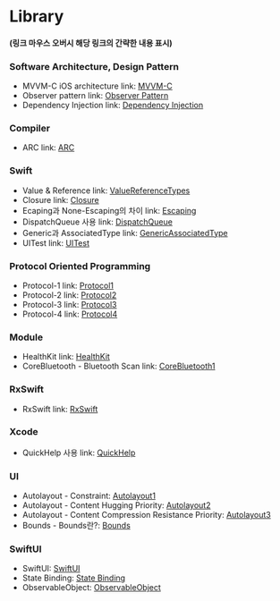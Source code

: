 # Library
#### (링크 마우스 오버시 해당 링크의 간략한 내용 표시)

### Software Architecture, Design Pattern
- MVVM-C iOS architecture link: [MVVM-C]  
- Observer pattern link: [Observer Pattern]
- Dependency Injection link: [Dependency Injection]

[MVVM-C]: https://github.com/jaeminKim0523/Library/blob/main/Software/MVVM-C.md "MVVM-C 아키텍처에 대하여 설명한 글이며, Model View ViewModel과 서로의 역할 분배 등에 대해여 작성하였다."
[Observer Pattern]: https://github.com/jaeminKim0523/Library/blob/main/Software/ObserverPattern.md "Observer 패턴에 대하여 설명한 글이며, 목차는 기본 개념, Observer, Subject, 마무리이다."  
[Dependency Injection]: https://github.com/jaeminKim0523/Library/blob/main/Software/DependencyInjection.md "의존성을 주입하는 것에 대한 예제로 Swift에서 protocol을 이용하여 의존성을 분리하는 방법을 설명하는 글이다."

### Compiler
- ARC link: [ARC]  

[ARC]: https://github.com/jaeminKim0523/Library/blob/main/Compiler/ARC.md "Swift의 Automatic Reference Counting에 대해여 설명한 글이며, ARC의 개념을 설명하고 메모리 관리를 위한 strong, weak, unowned 3가지 참조 방식에 대하여 설명했다."

### Swift
- Value & Reference link: [ValueReferenceTypes]
- Closure link: [Closure]
- Ecaping과 None-Escaping의 차이 link: [Escaping]  
- DispatchQueue 사용 link: [DispatchQueue]  
- Generic과 AssociatedType link: [GenericAssociatedType]
- UITest link: [UITest]

[ValueReferenceTypes]: https://github.com/jaeminKim0523/Library/blob/main/Swift/ValueReferenceTypes.md "Value(struct, enum, protocol 등)와 Reference(class 등) 타입에 대한 설명과 각 타입의 종류, 그리고 해당 타입들이 관리되는 방식과 자세한 설명을 했다."
[Closure]: https://github.com/jaeminKim0523/Library/blob/main/Swift/Closure.md "Closure의 심화 내용을 작성하였다. ecaping closure를 사용하기전에 참고하면 좋을 것 같다."
[Escaping]: https://github.com/jaeminKim0523/Library/blob/main/Swift/Escaping.md "비동기 Closure인 escaping closure를 설명한 글이다."
[DispatchQueue]: https://github.com/jaeminKim0523/Library/blob/main/Swift/DispatchQueue.md "DispatchQueue에 대하여 설명한 글이다. DispatchQueue의 특징에 대하여 설명을 하고 Queue가 어떻게 작동하는지, 어떤 종류의 Queue를 사용하는지를 알아보고 Queue에 쌓인 작업의 중요도에 따른 작업 순서와 동기, 비동기에 대한 설명을 작성하였다."
[GenericAssociatedType]: https://github.com/jaeminKim0523/Library/blob/main/Swift/GenericAssociatedType.md "AssociatedType을 이용하여 Generic을 사용하는 방법에 대하여 작성한 글이다."
[UITest]: https://github.com/jaeminKim0523/Library/blob/main/Swift/UITest.md "Xcode에서 UI Testing Bundle을 이용하여 사용자가 앱을 어떻게 사용 할지 예상하고 UI와 기능이 정상 작동되는지에 대한 시나리오를 자동화하여 테스트하는 방법에 대하여 설명한다."

### Protocol Oriented Programming
- Protocol-1 link: [Protocol1]
- Protocol-2 link: [Protocol2]
- Protocol-3 link: [Protocol3]
- Protocol-4 link: [Protocol4]

[Protocol1]: https://github.com/jaeminKim0523/Library/blob/main/POP/Protocol1.md "Protocol을 선언하고 상속시켜서 사용하는 방법에 대하여 간단하게 설명하였다."
[Protocol2]: https://github.com/jaeminKim0523/Library/blob/main/POP/Protocol2.md "Protocol에 extension을 사용하여 함수를 선언하는 방법을 설명하였다."
[Protocol3]: https://github.com/jaeminKim0523/Library/blob/main/POP/Protocol3.md "Protocol을 상속하였을 때 상수, 변수, 함수와 같은 값의 강제선언을 제거하는 방법에 대해 설명하였다."
[Protocol4]: https://github.com/jaeminKim0523/Library/blob/main/POP/Protocol4.md "Protocol과 Delegate 패턴에 대해서 알아보자."

### Module
- HealthKit link: [HealthKit]
- CoreBluetooth - Bluetooth Scan link: [CoreBluetooth1]

[HealthKit]: https://github.com/jaeminKim0523/Library/blob/main/Module/HealthKit.md "디바이스를 통해 사용자의 건강 정보를 가져오는 모듈의 간단한 사용법을 작성하였다."
[CoreBluetooth1]: https://github.com/jaeminKim0523/Library/blob/main/Module/CoreBluetooth.md "디바이스에서 스캔된 블루투스를 찾아서 배열화 하는 방법에 대하여 작성하였다."

### RxSwift
- RxSwift link: [RxSwift]

[RxSwift]: https://github.com/jaeminKim0523/Library/tree/main/RxSwift "RxSwift를 공부하며 정리하였다. 주로 RxSwift의 메소드들과 오퍼레이터들을 작성하였다."

### Xcode
- QuickHelp 사용 link: [QuickHelp]  

[QuickHelp]: https://github.com/jaeminKim0523/Library/blob/main/Xcode/QuickHelp.md "Github에 마크다운이 있다면, Xcode에는 QuickHelp가 있다. QuickHelp를 이용하여 주석을 작성하고 꾸미는 방법을 설명해보았다."

### UI
- Autolayout - Constraint: [Autolayout1]  
- Autolayout - Content Hugging Priority: [Autolayout2]
- Autolayout - Content Compression Resistance Priority: [Autolayout3]
- Bounds - Bounds란?: [Bounds]

[Autolayout1]: https://github.com/jaeminKim0523/Library/blob/main/UI/Autolayout1.md "Autolayout1에서는 Constraint를 이용하여 Autolayout을 잡는 방법을 간단하게 설명하였다."  
[Autolayout2]: https://github.com/jaeminKim0523/Library/blob/main/UI/Autolayout2.md "Autolayout2에서는 Content Hugging Priority를 이용하여 콘텐츠의 중요도에 따라 중요도가 떨어지는 UI의 너비를 조정하게 하는 방법을 설명하였다."
[Autolayout3]: https://github.com/jaeminKim0523/Library/blob/main/UI/Autolayout3.md "Autolayout3에서는 Content Compression Resistance Priority를 이용하여 콘텐츠의 중요도에 따라 더 중요한 콘텐츠의 너비에 UI를 맞추고 중요도가 떨어지는 UI의 너비를 좁아지게 조정하는 방법의 Autolayout을 설명하였다."
[Bounds]: https://github.com/jaeminKim0523/Library/blob/main/UI/Bounds.md "Bounds의 값들이 어떻게 작동하고 필요의 이유와 사용하고 있는 곳을 설명하였다."


### SwiftUI
- SwiftUI: [SwiftUI]
- State Binding: [State Binding]
- ObservableObject: [ObservableObject]

[SwiftUI]: https://github.com/jaeminKim0523/Library/blob/main/SwiftUI/SwiftUI.md "현재 스터디중인 SwiftUI의 장점과 단점을 간단하게 말해보았다."
[State Binding]: https://github.com/jaeminKim0523/Library/blob/main/SwiftUI/StateBinding.md "SwiftUI에서 가장 기본적인 데이터 바인딩 어노테이션중 하나를 알아보았다."
[ObservableObject]: https://github.com/jaeminKim0523/Library/blob/main/SwiftUI/ObservableObject.md "SwiftUI의 데이터 바인딩 어노테이션 중 하나로, MVVM과 같은 SoftwareArchitecture에서 사용될 핵심 어노테이션으로 예상되어 알아보았다."
